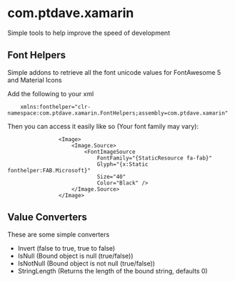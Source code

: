 # com.ptdave.xamarin
Simple tools to help improve the speed of development

## Font Helpers
Simple addons to retrieve all the font unicode values for FontAwesome 5 and Material Icons

Add the following to your xml

```
    xmlns:fonthelper="clr-namespace:com.ptdave.xamarin.FontHelpers;assembly=com.ptdave.xamarin"
```

Then you can access it easily like so (Your font family may vary):
```
                <Image>
                    <Image.Source>
                        <FontImageSource
                            FontFamily="{StaticResource fa-fab}"
                            Glyph="{x:Static fonthelper:FAB.Microsoft}"
                            Size="40"
                            Color="Black" />
                    </Image.Source>
                </Image>
```

## Value Converters
These are some simple converters
 - Invert (false to true, true to false)
 - IsNull (Bound object is null (true/false))
 - IsNotNull (Bound object is not null (true/false))
 - StringLength (Returns the length of the bound string, defaults 0)
